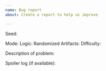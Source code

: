 ```yaml
---
name: Bug report
about: Create a report to help us improve

---
```


Seed:

Mode:
Logic:
Randomized Artifacts:
Difficulty:

Description of problem:

Spoiler log (if available):
